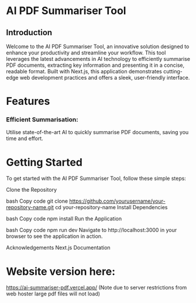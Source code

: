 # AI PDF Summariser Tool

## Introduction
Welcome to the AI PDF Summariser Tool, an innovative solution designed to enhance your productivity and streamline your workflow. This tool leverages the latest advancements in AI technology to efficiently summarise PDF documents, extracting key information and presenting it in a concise, readable format. Built with Next.js, this application demonstrates cutting-edge web development practices and offers a sleek, user-friendly interface.

# Features
### Efficient Summarisation: 
Utilise state-of-the-art AI to quickly summarise PDF documents, saving you time and effort.

# Getting Started
To get started with the AI PDF Summariser Tool, follow these simple steps:

Clone the Repository

bash
Copy code
git clone https://github.com/yourusername/your-repository-name.git
cd your-repository-name
Install Dependencies

bash
Copy code
npm install
Run the Application

bash
Copy code
npm run dev
Navigate to http://localhost:3000 in your browser to see the application in action.


Acknowledgements
Next.js Documentation

# Website version here:

https://ai-summariser-pdf.vercel.app/
(Note due to server restrictions from web hoster large pdf files will not load)
